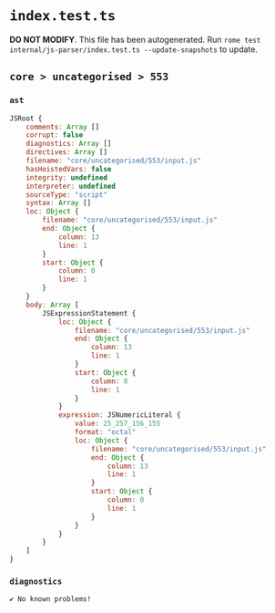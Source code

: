 # `index.test.ts`

**DO NOT MODIFY**. This file has been autogenerated. Run `rome test internal/js-parser/index.test.ts --update-snapshots` to update.

## `core > uncategorised > 553`

### `ast`

```javascript
JSRoot {
	comments: Array []
	corrupt: false
	diagnostics: Array []
	directives: Array []
	filename: "core/uncategorised/553/input.js"
	hasHoistedVars: false
	integrity: undefined
	interpreter: undefined
	sourceType: "script"
	syntax: Array []
	loc: Object {
		filename: "core/uncategorised/553/input.js"
		end: Object {
			column: 13
			line: 1
		}
		start: Object {
			column: 0
			line: 1
		}
	}
	body: Array [
		JSExpressionStatement {
			loc: Object {
				filename: "core/uncategorised/553/input.js"
				end: Object {
					column: 13
					line: 1
				}
				start: Object {
					column: 0
					line: 1
				}
			}
			expression: JSNumericLiteral {
				value: 25_257_156_155
				format: "octal"
				loc: Object {
					filename: "core/uncategorised/553/input.js"
					end: Object {
						column: 13
						line: 1
					}
					start: Object {
						column: 0
						line: 1
					}
				}
			}
		}
	]
}
```

### `diagnostics`

```
✔ No known problems!

```
